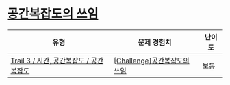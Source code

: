 # [공간복잡도의 쓰임](https://www.codetree.ai/trails/complete/curated-cards/challenge-usage-of-space-complexity)

|유형|문제 경험치|난이도|
|---|---|---|
|[Trail 3 / 시간, 공간복잡도 / 공간복잡도](https://www.codetree.ai/trail-info/novice-high/)|[[Challenge]공간복잡도의 쓰임](https://www.codetree.ai/trails/complete/curated-cards/challenge-usage-of-space-complexity/)|보통|

